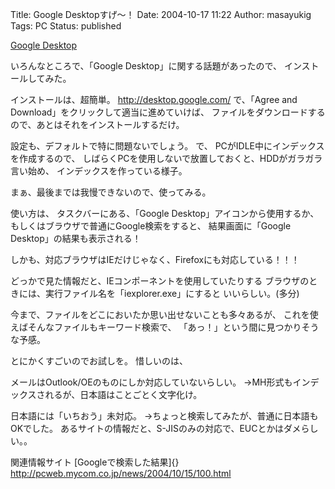 Title: Google Desktopすげ〜！
Date: 2004-10-17 11:22
Author: masayukig
Tags: PC
Status: published

[Google Desktop](http://desktop.google.com/)

いろんなところで、「Google Desktop」に関する話題があったので、
インストールしてみた。

インストールは、超簡単。
<http://desktop.google.com/>
で、「Agree and Download」をクリックして適当に進めていけば、
ファイルをダウンロードするので、あとはそれをインストールするだけ。

設定も、デフォルトで特に問題ないでしょう。
で、
PCがIDLE中にインデックスを作成するので、
しばらくPCを使用しないで放置しておくと、HDDがガラガラ言い始め、
インデックスを作っている様子。

まぁ、最後までは我慢できないので、使ってみる。

使い方は、
タスクバーにある、「Google Desktop」アイコンから使用するか、
もしくはブラウザで普通にGoogle検索をすると、
結果画面に「Google Desktop」の結果も表示される！

しかも、対応ブラウザはIEだけじゃなく、Firefoxにも対応している！！！

どっかで見た情報だと、IEコンポーネントを使用していたりする
ブラウザのときには、実行ファイル名を「iexplorer.exe」にすると
いいらしい。(多分)

今まで、ファイルをどこにおいたか思い出せないことも多々あるが、
これを使えばそんなファイルもキーワード検索で、
「あっ！」という間に見つかりそうな予感。

とにかくすごいのでお試しを。
惜しいのは、

メールはOutlook/OEのものにしか対応していないらしい。
→MH形式もインデックスされるが、日本語はことごとく文字化け。

日本語には「いちおう」未対応。
→ちょっと検索してみたが、普通に日本語もOKでした。
あるサイトの情報だと、S-JISのみの対応で、EUCとかはダメらしい。。

関連情報サイト
[Googleで検索した結果]{}
<http://pcweb.mycom.co.jp/news/2004/10/15/100.html>
